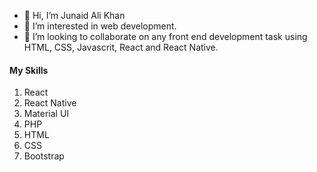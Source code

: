 - 👋 Hi, I’m Junaid Ali Khan
- 👀 I’m interested in web development.
- 💞️ I’m looking to collaborate on any front end development task using HTML, CSS, Javascrit, React and React Native.

#### My Skills
1. React
2. React Native
3. Material UI
4. PHP
5. HTML
6. CSS
7. Bootstrap
